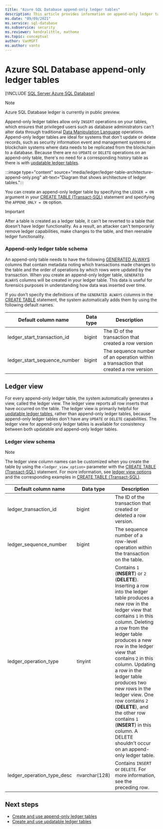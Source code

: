 ```yaml
---
title: "Azure SQL Database append-only ledger tables"
description: This article provides information on append-only ledger table schema and views in Azure SQL Database.
ms.date: "09/09/2021"
ms.service: sql-database
ms.subservice: security
ms.reviewer: kendralittle, mathoma
ms.topic: conceptual
author: VanMSFT
ms.author: vanto
---
```


# Azure SQL Database append-only ledger tables

[!INCLUDE [SQL Server Azure SQL Database](../../../includes/applies-to-version/sql-asdb.md)]

> [!NOTE]
> Azure SQL Database ledger is currently in public preview.

Append-only ledger tables allow only `INSERT` operations on your tables, which ensures that privileged users such as database administrators can't alter data through traditional [Data Manipulation Language](/sql/t-sql/queries/queries) operations. Append-only ledger tables are ideal for systems that don't update or delete records, such as security information event and management systems or blockchain systems where data needs to be replicated from the blockchain to a database. Because there are no `UPDATE` or `DELETE` operations on an append-only table, there's no need for a corresponding history table as there is with [updatable ledger tables](ledger-updatable-ledger-tables.md).

:::image type="content" source="media/ledger/ledger-table-architecture-append-only.png" alt-text="Diagram that shows architecture of ledger tables.":::

You can create an append-only ledger table by specifying the `LEDGER = ON` argument in your [CREATE TABLE (Transact-SQL)](/sql/t-sql/statements/create-table-transact-sql) statement and specifying the `APPEND_ONLY = ON` option.

> [!IMPORTANT]
> After a table is created as a ledger table, it can't be reverted to a table that doesn't have ledger functionality. As a result, an attacker can't temporarily remove ledger capabilities, make changes to the table, and then reenable ledger functionality.

### Append-only ledger table schema

An append-only table needs to have the following [GENERATED ALWAYS](/sql/t-sql/statements/create-table-transact-sql#generate-always-columns) columns that contain metadata noting which transactions made changes to the table and the order of operations by which rows were updated by the transaction. When you create an append-only ledger table, `GENERATED ALWAYS` columns will be created in your ledger table. This data is useful for forensics purposes in understanding how data was inserted over time.

If you don't specify the definitions of the `GENERATED ALWAYS` columns in the [CREATE TABLE](/sql/t-sql/statements/create-table-transact-sql) statement, the system automatically adds them by using the following default names.

| Default column name | Data type | Description |
|--|--|--|
| ledger_start_transaction_id | bigint | The ID of the transaction that created a row version |
| ledger_start_sequence_number | bigint | The sequence number of an operation within a transaction that created a row version |

## Ledger view

For every append-only ledger table, the system automatically generates a view, called the ledger view. The ledger view reports all row inserts that have occurred on the table. The ledger view is primarily helpful for [updatable ledger tables](ledger-updatable-ledger-tables.md), rather than append-only ledger tables, because append-only ledger tables don't have any `UPDATE` or `DELETE` capabilities. The ledger view for append-only ledger tables is available for consistency between both updatable and append-only ledger tables.

### Ledger view schema

> [!NOTE]
> The ledger view column names can be customized when you create the table by using the `<ledger_view_option>` parameter with the [CREATE TABLE (Transact-SQL)](/sql/t-sql/statements/create-table-transact-sql?view=azuresqldb-current&preserve-view=true) statement. For more information, see [ledger view options](/sql/t-sql/statements/create-table-transact-sql?view=azuresqldb-current&preserve-view=true#ledger-view-options) and the corresponding examples in [CREATE TABLE (Transact-SQL)](/sql/t-sql/statements/create-table-transact-sql?view=azuresqldb-current&preserve-view=true).

| Default column name | Data type | Description |
| --- | --- | --- |
| ledger_transaction_id | bigint | The ID of the transaction that created or deleted a row version. |
| ledger_sequence_number | bigint | The sequence number of a row-level operation within the transaction on the table. |
| ledger_operation_type | tinyint | Contains `1` (**INSERT**) or `2` (**DELETE**). Inserting a row into the ledger table produces a new row in the ledger view that contains `1` in this column. Deleting a row from the ledger table produces a new row in the ledger view that contains `2` in this column. Updating a row in the ledger table produces two new rows in the ledger view. One row contains `2` (**DELETE**), and the other row contains `1` (**INSERT**) in this column. A DELETE shouldn't occur on an append-only ledger table. |
| ledger_operation_type_desc | nvarchar(128) | Contains `INSERT` or `DELETE`. For more information, see the preceding row. |

## Next steps

- [Create and use append-only ledger tables](ledger-how-to-append-only-ledger-tables.md)
- [Create and use updatable ledger tables](ledger-how-to-updatable-ledger-tables.md)
